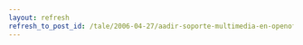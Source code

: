 ```yaml
---
layout: refresh
refresh_to_post_id: /tale/2006-04-27/aadir-soporte-multimedia-en-openoffice-org
---
```

